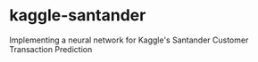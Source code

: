 # kaggle-santander
Implementing a neural network for Kaggle's Santander Customer Transaction Prediction 
